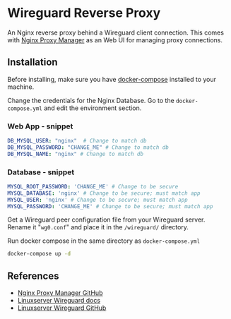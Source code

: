 # Wireguard Reverse Proxy
An Nginx reverse proxy behind a Wireguard client connection. This comes with [Nginx Proxy Manager](https://github.com/jc21/nginx-proxy-manager) as an Web UI for managing proxy connections.

## Installation
Before installing, make sure you have [docker-compose](https://docs.docker.com/compose/install/) installed to your machine. 

Change the credentials for the Nginx Database. Go to the `docker-compose.yml` and edit the environment section.

### Web App - snippet
```yaml
DB_MYSQL_USER: "nginx"  # Change to match db
DB_MYSQL_PASSWORD: "CHANGE_ME" # Change to match db
DB_MYSQL_NAME: "nginx" # Change to match db
```

### Database - snippet
```yaml
MYSQL_ROOT_PASSWORD: 'CHANGE_ME' # Change to be secure
MYSQL_DATABASE: 'nginx' # Change to be secure; must match app
MYSQL_USER: 'nginx' # Change to be secure; must match app
MYSQL_PASSWORD: 'CHANGE_ME' # Change to be secure; must match app
```

Get a Wireguard peer configuration file from your Wireguard server. Rename it "`wg0.conf`" and place it in the `/wireguard/` directory.


Run docker compose in the same directory as `docker-compose.yml`
```sh
docker-compose up -d
```

## References
- [Nginx Proxy Manager GitHub](https://github.com/jc21/nginx-proxy-manager)
- [Linuxserver Wireguard docs](https://docs.linuxserver.io/images/docker-wireguard)
- [Linuxserver Wireguard GitHub](https://github.com/linuxserver/docker-wireguard)